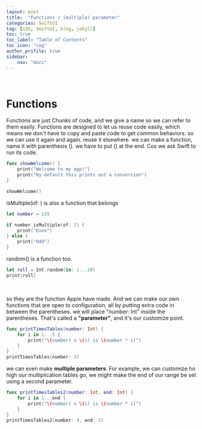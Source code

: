 ```yaml
---
layout: post
title:  "Functions / (multiple) parameter"
categories: SwiftUI
tag: [iOS, SwiftUI, blog, jekyll]
toc: true
toc_label: "Table of Contents"
toc_icon: "cog"
author_prifile: true
sidebar:
    nav: "docs"
---
```


<br/>

# Functions

Functions are just Chunks of code, and we give a name so we can refer to them easily. Functions are designed to let us reuse code easily, which means we don't have to copy and paste code to get common behaviors. so we can use it again and again. reuse it elsewhere.
we can make a function, name it with parenthesis (). we have to put () at the end. Cos we ask Swift to run its code.
```swift
func showWelcome() {
    print("Welcome to my app!")
    print("By default this prints out a conversion")
}

showWelcome()
``` 

isMultiple(of: ) is also a function that belongs
```swift
let number = 139

if number.isMultiple(of: 2) {
    print("Even")
} else {
    print("Odd")
}
```

random() is a function too.
```swift
let roll = Int.random(in: 1...20)
print(roll)
```
<br/>

so they are the function Apple have made. And we can make our own functions that are open to configuration, all by putting extra code in between the parentheses.
we will place "number: Int" inside the parentheses. That's called a **"parameter"**, and it's our customize point. 
```swift
func printTimesTables(number: Int) {
    for i in 1...5 {
        print("\(number) x \(i) is \(number * i)")
    }
}
printTimesTables(number: 3)
```

we can even make **multiple parameters**. For example, we can customize ho high our multiplication tables go, we might make the end of our range be set using a second parameter.
```swift
func printTimesTables2(number: Int, end: Int) {
    for i in 1...end {
        print("\(number) x \(i) is \(number * i)")
    }
}
printTimesTables2(number: 4, end: 2)
```
